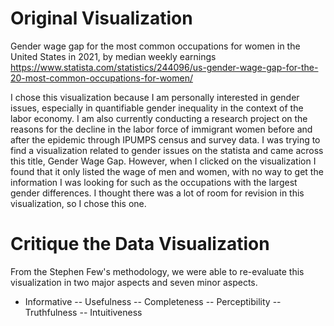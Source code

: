 # Original Visualization
Gender wage gap for the most common occupations for women in the United States in 2021, by median weekly earnings
https://www.statista.com/statistics/244096/us-gender-wage-gap-for-the-20-most-common-occupations-for-women/

I chose this visualization because I am personally interested in gender issues, especially in quantifiable gender inequality in the context of the labor economy. I am also currently conducting a research project on the reasons for the decline in the labor force of immigrant women before and after the epidemic through IPUMPS census and survey data. I was trying to find a visualization related to gender issues on the statista and came across this title, Gender Wage Gap. However, when I clicked on the visualization I found that it only listed the wage of men and women, with no way to get the information I was looking for such as the occupations with the largest gender differences. I thought there was a lot of room for revision in this visualization, so I chose this one.

# Critique the Data Visualization
From the Stephen Few's methodology, we were able to re-evaluate this visualization in two major aspects and seven minor aspects.
- Informative
-- Usefulness
-- Completeness
-- Perceptibility
-- Truthfulness
-- Intuitiveness
